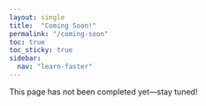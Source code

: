 ```yaml
---
layout: single
title:  "Coming Soon!"
permalink: "/coming-soon"
toc: true
toc_sticky: true
sidebar:
  nav: "learn-faster"
---
```


This page has not been completed yet—stay tuned!